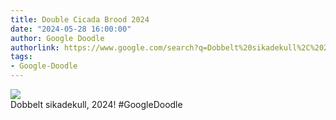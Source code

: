 ```yaml
---
title: Double Cicada Brood 2024
date: "2024-05-28 16:00:00"
author: Google Doodle
authorlink: https://www.google.com/search?q=Dobbelt%20sikadekull%2C%202024
tags:
- Google-Doodle
---
```

<img src="https://www.google.com/logos/doodles/2024/double-cicada-brood-2024-6753651837110499-law.gif" referrerpolicy="no-referrer"><br>Dobbelt sikadekull, 2024! #GoogleDoodle